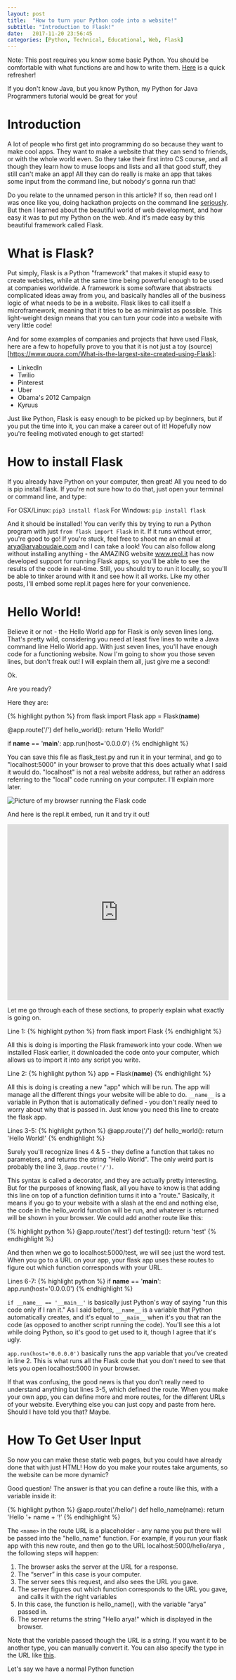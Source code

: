 ```yaml
---
layout: post
title:  "How to turn your Python code into a website!"
subtitle: "Introduction to Flask!"
date:   2017-11-20 23:56:45
categories: [Python, Technical, Educational, Web, Flask]
---
```


Note: This post requires you know some basic Python. You should be comfortable with what functions are and how to write them. [Here](https://www.w3schools.com/python/python_functions.asp) is a quick refresher!

If you don't know Java, but you know Python, my Python for Java Programmers tutorial would be great for you!

# Introduction
A lot of people who first get into programming do so because they want to make cool apps. They want to make a website that they can send to friends, or with the whole world even. So they take their first intro CS course, and all though they learn how to muse loops and lists and all that good stuff, they still can't make an app! All they can do really is make an app that takes some input from the command line, but nobody's gonna run that!

Do you relate to the unnamed person in this article? If so, then read on! I was once like you, doing hackathon projects on the command line [seriously](https://www.youtube.com/watch?v=-xUDdAVbSoM). But then I learned about the beautiful world of web development, and how easy it was to put my Python on the web. And it's made easy by this beautiful framework called Flask.

# What is Flask?

Put simply, Flask is a Python "framework" that makes it stupid easy to create websites, while at the same time being powerful enough to be used at companies worldwide. A framework is some software that abstracts complicated ideas away from you, and basically handles all of the business logic of what needs to be in a website. Flask likes to call itself a microframework, meaning that it tries to be as minimalist as possible. This light-weight design means that you can turn your code into a website with very little code!

And for some examples of companies and projects that have used Flask, here are a few to hopefully prove to you that it is not just a toy (source)[https://www.quora.com/What-is-the-largest-site-created-using-Flask]:

* LinkedIn
* Twilio
* Pinterest
* Uber
* Obama's 2012 Campaign
* Kyruus

Just like Python, Flask is easy enough to be picked up by beginners, but if you put the time into it, you can make a career out of it! Hopefully now you're feeling motivated enough to get started!

# How to install Flask

If you already have Python on your computer, then great! All you need to do is pip install flask. If you're not sure how to do that, just open your terminal or command line, and type:

For OSX/Linux: `pip3 install flask`
For Windows: `pip install flask`

And it should be installed! You can verify this by trying to run a Python program with just `from flask import Flask` in it. If it runs without error, you're good to go! If you're stuck, feel free to shoot me an email at arya@aryaboudaie.com and I can take a look! You can also follow along without installing anything - the AMAZING website www.repl.it has now developed support for running Flask apps, so you'll be able to see the results of the code in real-time. Still, you should try to run it locally, so you'll be able to tinker around with it and see how it all works. Like my other posts, I'll embed some repl.it pages here for your convenience.

# Hello World!

Believe it or not - the Hello World app for Flask is only seven lines long. That's pretty wild, considering you need at least five lines to write a Java command line Hello World app. With just seven lines, you'll have enough code for a functioning website. Now I'm going to show you those seven lines, but don't freak out! I will explain them all, just give me a second!

Ok.

Are you ready?

Here they are:

{% highlight python %}
from flask import Flask
app = Flask(__name__)

@app.route('/')
def hello_world():
    return 'Hello World!'

if __name__ == '__main__':
  app.run(host='0.0.0.0')
{% endhighlight %}

You can save this file as flask_test.py and run it in your terminal, and go to "localhost:5000" in your browser to prove that this does actually what I said it would do. "localhost" is not a real website address, but rather an address referring to the "local" code running on your computer. I'll explain more later.

![Picture of my browser running the Flask code](https://i.imgur.com/1XzuamP.png)

And here is the repl.it embed, run it and try it out!

<iframe height="400px" width="100%" src="https://repl.it/@misingnoglic/flask-1?lite=true" scrolling="no" frameborder="no" allowtransparency="true" allowfullscreen="true" sandbox="allow-forms allow-pointer-lock allow-popups allow-same-origin allow-scripts allow-modals"></iframe>

Let me go through each of these sections, to properly explain what exactly is going on.

Line 1:
{% highlight python %}
from flask import Flask
{% endhighlight %}

All this is doing is importing the Flask framework into your code. When we installed Flask earlier, it downloaded the code onto your computer, which allows us to import it into any script you write.

Line 2:
{% highlight python %}
app = Flask(__name__)
{% endhighlight %}

All this is doing is creating a new "app" which will be run. The app will manage all the different things your website will be able to do. `__name__` is a variable in Python that is automatically defined - you don't really need to worry about why that is passed in. Just know you need this line to create the flask app.

Lines 3-5:
{% highlight python %}
@app.route('/')
def hello_world():
    return 'Hello World!'
{% endhighlight %}

Surely you'll recognize lines 4 & 5 - they define a function that takes no parameters, and returns the string "Hello World". The only weird part is probably the line 3, `@app.route('/')`.

This syntax is called a decorator, and they are actually pretty interesting. But for the purposes of knowing flask, all you have to know is that adding this line on top of a function definition turns it into a "route." Basically, it means if you go to your website with a slash at the end and nothing else, the code in the hello_world function will be run, and whatever is returned will be shown in your browser. We could add another route like this:

{% highlight python %}
@app.route('/test')
def testing():
    return 'test'
{% endhighlight %}

And then when we go to localhost:5000/test, we will see just the word test. When you go to a URL on your app, your flask app uses these routes to figure out which function corresponds with your URL.

Lines 6-7:
{% highlight python %}
if __name__ == '__main__':
  app.run(host='0.0.0.0')
{% endhighlight %}

`if __name__ == '__main__'` is basically just Python's way of saying "run this code only if I ran it." As I said before, `__name__` is a variable that Python automatically creates, and it's equal to `__main__` when it's you that ran the code (as opposed to another script running the code). You'll see this a lot while doing Python, so it's good to get used to it, though I agree that it's ugly.

`app.run(host='0.0.0.0')` basically runs the app variable that you've created in line 2. This is what runs all the Flask code that you don't need to see that lets you open localhost:5000 in your browser.

If that was confusing, the good news is that you don't really need to understand anything but lines 3-5, which defined the route. When you make your own app, you can define more and more routes, for the different URLs of your website. Everything else you can just copy and paste from here. Should I have told you that? Maybe.

# How To Get User Input

So now you can make these static web pages, but you could have already done that with just HTML! How do you make your routes take arguments, so the website can be more dynamic?

Good question! The answer is that you can define a route like this, with a variable inside it:

{% highlight python %}
@app.route('/hello/<name>')
def hello_name(name):
    return 'Hello '+ name + ‘!’
{% endhighlight %}

The `<name>` in the route URL is a placeholder - any name you put there will be passed into the "hello_name" function. For example, if you run your flask app with this new route, and then go to the URL localhost:5000/hello/arya , the following steps will happen:

1. The browser asks the server at the URL for a response.
 1. The “server” in this case is your computer.
3. The server sees this request, and also sees the URL you gave.
4. The server figures out which function corresponds to the URL you gave, and calls it with the right variables
5. In this case, the function is hello_name(), with the variable “arya” passed in.
6. The server returns the string "Hello arya!" which is displayed in the browser.

Note that the variable passed though the URL is a string. If you want it to be another type, you can manually convert it. You can also specify the type in the URL like [this](http://flask.pocoo.org/docs/1.0/quickstart/#variable-rules).

Let's say we have a normal Python function 
